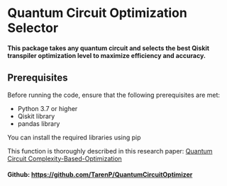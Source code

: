 # Quantum Circuit Optimization Selector

#### This package takes any quantum circuit and selects the best Qiskit transpiler optimization level to maximize efficiency and accuracy.

## Prerequisites

Before running the code, ensure that the following prerequisites are met:

- Python 3.7 or higher
- Qiskit library
- pandas library

You can install the required libraries using pip

This function is thoroughly described in this research paper:
[Quantum Circuit Complexity-Based-Optimization](https://widgets.figshare.com/articles/23256344/embed?show_title=1)

#### Github: https://github.com/TarenP/QuantumCircuitOptimizer

